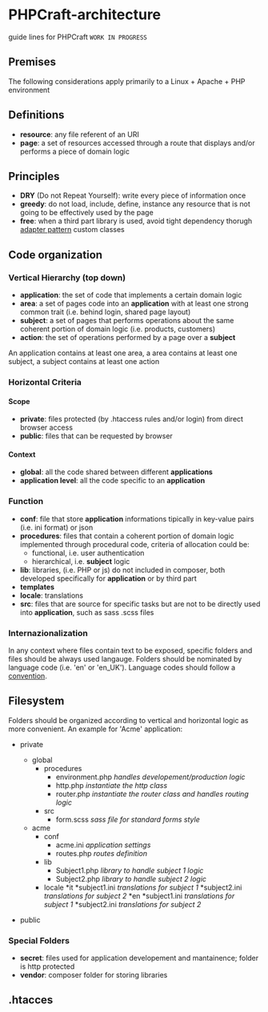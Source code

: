 # PHPCraft-architecture

guide lines for PHPCraft `WORK IN PROGRESS`

## Premises
The following considerations apply primarily to a Linux + Apache + PHP environment

## Definitions
* __resource__: any file referent of an URI 
* __page__: a set of resources accessed through a route that displays and/or performs a piece of domain logic

## Principles
* __DRY__ (Do not Repeat Yourself): write every piece of information once
* __greedy__: do not load, include, define, instance any resource that is not going to be effectively used by the page
* __free__: when a third part library is used, avoid tight dependency thorugh [adapter pattern](https://en.wikipedia.org/wiki/Adapter_pattern) custom classes

## Code organization

### Vertical Hierarchy (top down)
* __application__: the set of code that implements a certain domain logic
* __area__: a set of pages code into an __application__ with at least one strong common trait  (i.e. behind login,  shared page layout)
* __subject__: a set of pages that performs operations about the same coherent portion of domain logic (i.e. products, customers)
* __action__: the set of operations performed by a page over a __subject__
 
An application contains at least one area, a area contains at least one subject, a subject contains at least one action

### Horizontal Criteria
#### Scope
* __private__: files protected (by .htaccess rules and/or login) from direct browser access
* __public__: files that can be requested by browser

#### Context
* __global__: all the code shared between different __applications__
* __application level__: all the code specific to an __application__

### Function
* __conf__: file that store __application__ informations tipically in key-value pairs (i.e. ini format) or json
* __procedures__: files that contain a coherent portion of domain logic implemented through procedural code, criteria of allocation could be:
  * functional,  i.e. user authentication
  * hierarchical, i.e. __subject__ logic
* __lib__: libraries, (i.e. PHP or js) do not included in composer, both developed specifically for __application__ or by third part
* __templates__
* __locale__: translations
* __src__: files that are source for specific tasks but are not to be directly used into __application__, such as sass .scss files

### Internazionalization
In any context where files contain text to be exposed, specific folders and files should be always used langauge. Folders should be nominated by language code (i.e. 'en' or 'en_UK'). Language codes should follow a [convention](https://en.wikipedia.org/wiki/Language_code).

## Filesystem
Folders should be organized according to vertical and horizontal logic as more convenient. An example for 'Acme' application:
* private
  * global
    * procedures
      * environment.php _handles developement/production logic_
      * http.php _instantiate the http class_
      * router.php _instantiate the router class and handles routing logic_
    * src
      * form.scss _sass file for standard forms style_
  * acme
    * conf
      * acme.ini _application settings_
      * routes.php _routes definition_
    * lib
      * Subject1.php _library to handle subject 1 logic_
      * Subject2.php _library to handle subject 2 logic_
    * locale
      *it
        *subject1.ini _translations for subject 1_
        *subject2.ini _translations for subject 2_
      *en
        *subject1.ini _translations for subject 1_
        *subject2.ini _translations for subject 2_

* public

### Special Folders
* __secret__: files used for application developement and mantainence; folder is http protected
* __vendor__: composer folder for storing libraries

## .htacces
